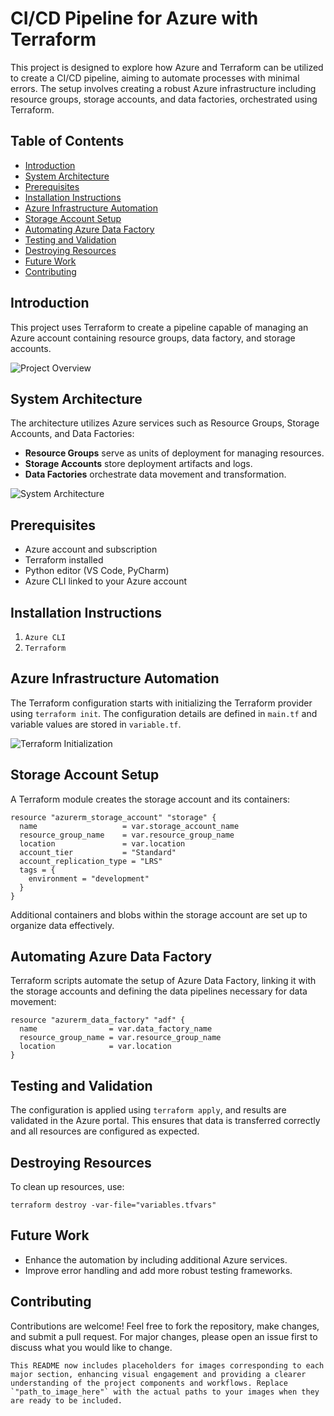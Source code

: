 # CI/CD Pipeline for Azure with Terraform

This project is designed to explore how Azure and Terraform can be utilized to create a CI/CD pipeline, aiming to automate processes with minimal errors. The setup involves creating a robust Azure infrastructure including resource groups, storage accounts, and data factories, orchestrated using Terraform.

## Table of Contents

- [Introduction](#introduction)
- [System Architecture](#system-architecture)
- [Prerequisites](#prerequisites)
- [Installation Instructions](#installation-instructions)
- [Azure Infrastructure Automation](#azure-infrastructure-automation)
- [Storage Account Setup](#storage-account-setup)
- [Automating Azure Data Factory](#automating-azure-data-factory)
- [Testing and Validation](#testing-and-validation)
- [Destroying Resources](#destroying-resources)
- [Future Work](#future-work)
- [Contributing](#contributing)

## Introduction

This project uses Terraform to create a pipeline capable of managing an Azure account containing resource groups, data factory, and storage accounts.

![Project Overview](path_to_image_here)

## System Architecture

The architecture utilizes Azure services such as Resource Groups, Storage Accounts, and Data Factories:
- **Resource Groups** serve as units of deployment for managing resources.
- **Storage Accounts** store deployment artifacts and logs.
- **Data Factories** orchestrate data movement and transformation.

![System Architecture](path_to_image_here)

## Prerequisites

- Azure account and subscription
- Terraform installed
- Python editor (VS Code, PyCharm)
- Azure CLI linked to your Azure account

## Installation Instructions

1. `Azure CLI`
2. `Terraform`

## Azure Infrastructure Automation

The Terraform configuration starts with initializing the Terraform provider using `terraform init`. The configuration details are defined in `main.tf` and variable values are stored in `variable.tf`.

![Terraform Initialization](path_to_image_here)

## Storage Account Setup

A Terraform module creates the storage account and its containers:
```hcl
resource "azurerm_storage_account" "storage" {
  name                   = var.storage_account_name
  resource_group_name    = var.resource_group_name
  location               = var.location
  account_tier           = "Standard"
  account_replication_type = "LRS"
  tags = {
    environment = "development"
  }
}
```
Additional containers and blobs within the storage account are set up to organize data effectively.

## Automating Azure Data Factory
Terraform scripts automate the setup of Azure Data Factory, linking it with the storage accounts and defining the data pipelines necessary for data movement:

```hcl
resource "azurerm_data_factory" "adf" {
  name                = var.data_factory_name
  resource_group_name = var.resource_group_name
  location            = var.location
}
```
## Testing and Validation
The configuration is applied using `terraform apply`, and results are validated in the Azure portal. This ensures that data is transferred correctly and all resources are configured as expected.

## Destroying Resources
To clean up resources, use:

```hcl
terraform destroy -var-file="variables.tfvars"
```

## Future Work
- Enhance the automation by including additional Azure services.
- Improve error handling and add more robust testing frameworks.

## Contributing
Contributions are welcome! Feel free to fork the repository, make changes, and submit a pull request. For major changes, please open an issue first to discuss what you would like to change.

```hcl
This README now includes placeholders for images corresponding to each major section, enhancing visual engagement and providing a clearer understanding of the project components and workflows. Replace `"path_to_image_here"` with the actual paths to your images when they are ready to be included.
```


